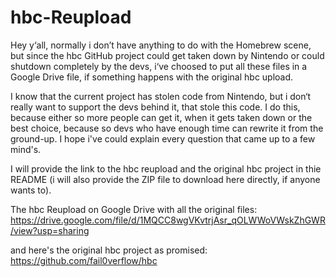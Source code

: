 # hbc-Reupload
Hey y‘all, normally i don’t have anything to do with the Homebrew scene, but since the hbc GitHub project could get taken down by Nintendo or could shutdown completely by the devs, i‘ve choosed to put all these files in a Google Drive file, if something happens with the original hbc upload.

I know that the current project has stolen code from Nintendo, but i don‘t really want to support the devs behind it, that stole this code. I do this, because either so more people can get it, when it gets taken down or the best choice, because so devs who have enough time can rewrite it from the ground-up. I hope i've could explain every question that came up to a few mind's.

I will provide the link to the hbc reupload and the original hbc project in thie README (i will also provide the ZIP file to download here directly, if anyone wants to).

The hbc Reupload on Google Drive with all the original files: https://drive.google.com/file/d/1MQCC8wgVKvtrjAsr_qOLWWoVWskZhGWR/view?usp=sharing

and here's the original hbc project as promised: https://github.com/fail0verflow/hbc
